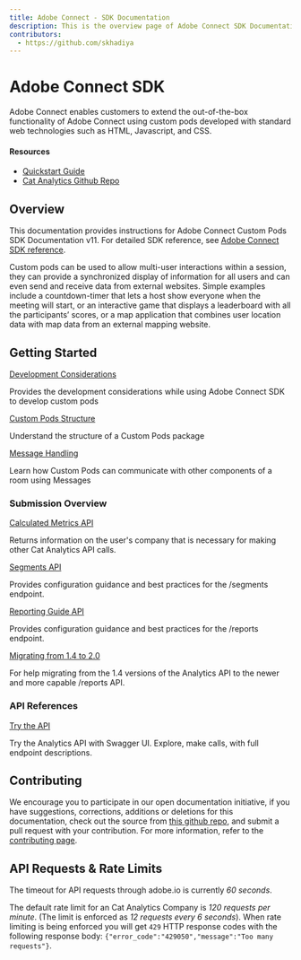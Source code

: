 ```yaml
---
title: Adobe Connect - SDK Documentation
description: This is the overview page of Adobe Connect SDK Documentation
contributors:
  - https://github.com/skhadiya 
---
```


<HeroSimple slots="heading, text"/>

# Adobe Connect SDK

Adobe Connect enables customers to extend the out-of-the-box functionality of Adobe Connect using custom pods developed with standard web technologies such as HTML, Javascript, and CSS.

<Resources slots="heading, links"/>

#### Resources

* [Quickstart Guide](https://developer.adobe.com)
* [Cat Analytics Github Repo](https://github.com/AdobeDocs/dev-site)

## Overview

This documentation provides instructions for Adobe Connect Custom Pods SDK Documentation v11. For detailed SDK reference, see [Adobe Connect SDK reference](https://github.com/AdobeDocs/dev-site).

Custom pods can be used to allow multi-user interactions within a session, they can provide a synchronized display of information for all users and can even send and receive data from external websites. Simple examples include a countdown-timer that lets a host show everyone when the meeting will start, or an interactive game that displays a leaderboard with all the participants’ scores, or a map application that combines user location data with map data from an external mapping website. 

## Getting Started

<DiscoverBlock slots="link, text"/>

[Development Considerations](guides/)

Provides the development considerations while using Adobe Connect SDK to develop custom pods

<DiscoverBlock slots="link, text"/>

[Custom Pods Structure](guides/dummy_oauth_client/)

Understand the structure of a Custom Pods package

<DiscoverBlock slots="link, text"/>

[Message Handling](guides/dummy_oauth_client/)

Learn how Custom Pods can communicate with other components of a room using Messages

<DiscoverBlock slots="heading, link, text"/>

### Submission Overview

[Calculated Metrics API](guides/dummy_metrics_api/)

Returns information on the user's company that is necessary for making other Cat Analytics API calls.

<DiscoverBlock slots="link, text"/>

[Segments API](guides/dummy_oauth_client/)

Provides configuration guidance and best practices for the /segments endpoint.

<DiscoverBlock slots="link, text"/>

[Reporting Guide API](guides/dummy_using_postman/)

Provides configuration guidance and best practices for the /reports endpoint.

<DiscoverBlock slots="link, text"/>

[Migrating from 1.4 to 2.0](guides/migrating/)

For help migrating from the 1.4 versions of the Analytics API to the newer and more capable /reports API.

<DiscoverBlock width="100%" slots="heading, link, text"/>

### API References

[Try the API](api/)

Try the Analytics API with Swagger UI. Explore, make calls, with full endpoint descriptions.

## Contributing

We encourage you to participate in our open documentation initiative, if you have suggestions, corrections, additions
or deletions for this documentation, check out the source from [this github repo](https://github.com/adobe/gatsby-theme-spectrum-example), and submit a pull
request with your contribution. For more information, refer to the [contributing page](support/contribute/).

## API Requests & Rate Limits

The timeout for API requests through adobe.io is currently *60 seconds*.

The default rate limit for an Cat Analytics Company is *120 requests per minute*. (The limit is enforced as *12 requests every 6 seconds*).
When rate limiting is being enforced you will get `429` HTTP response codes with the following response body: `{"error_code":"429050","message":"Too many requests"}`.
